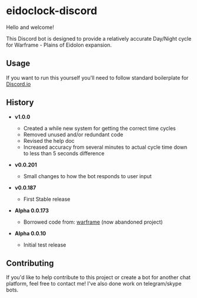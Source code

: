 # eidoclock-discord

Hello and welcome!

This Discord bot is designed to provide a relatively accurate Day/Night cycle for
Warframe - Plains of Eidolon expansion.


## Usage

If you want to run this yourself you'll need to follow standard boilerplate for 
[Discord.io](https://github.com/izy521/discord.io)


## History

- **v1.0.0**
    - Created a while new system for getting the correct time cycles
    - Removed unused and/or redundant code
    - Revised the help doc
    - Increased accuracy from several minutes to actual cycle time down to less than 5 seconds difference

- **v0.0.201**
    - Small changes to how the bot responds to user input


- **v0.0.187**
    - First Stable release


- **Alpha 0.0.173**
    - Borrowed code from: [warframe](https://github.com/EricSihaoLin/warframe) (now abandoned project) 


- **Alpha 0.0.10**
    - Initial test release



## Contributing

If you'd like to help contribute to this project or create a bot for another chat platform, feel free to
contact me! I've also done work on telegram/skype bots.